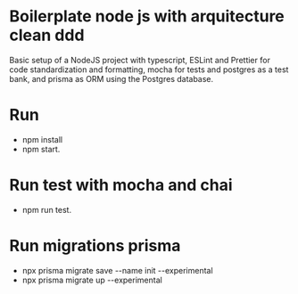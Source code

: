 # Boilerplate node js with arquitecture clean ddd


Basic setup of a NodeJS project with typescript, ESLint and Prettier for code standardization and formatting, mocha for tests and postgres as a test bank, and prisma as ORM using the Postgres database.

# Run 

* npm install
* npm start.

# Run test with mocha and chai

* npm run test.

# Run migrations prisma

* npx prisma migrate save --name init --experimental
* npx prisma migrate up --experimental
